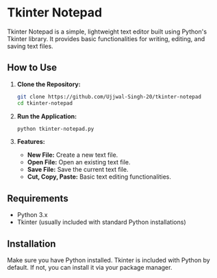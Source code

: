 # Tkinter Notepad

Tkinter Notepad is a simple, lightweight text editor built using Python's Tkinter library. It provides basic functionalities for writing, editing, and saving text files.

## How to Use

1. **Clone the Repository:**
   ```bash
   git clone https://github.com/Ujjwal-Singh-20/tkinter-notepad
   cd tkinter-notepad
   ```

2. **Run the Application:**
   ```bash
   python tkinter-notepad.py
   ```

3. **Features:**
   - **New File:** Create a new text file.
   - **Open File:** Open an existing text file.
   - **Save File:** Save the current text file.
   - **Cut, Copy, Paste:** Basic text editing functionalities.

## Requirements

- Python 3.x
- Tkinter (usually included with standard Python installations)

## Installation

Make sure you have Python installed. Tkinter is included with Python by default. If not, you can install it via your package manager.
